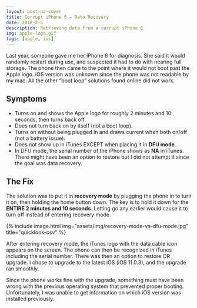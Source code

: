 ```yaml
---
layout: post-no-cover
title: Corrupt iPhone 6 – Data Recovery
date: 2018-2-5
description: Retrieving data from a corrupt iPhone 6
img: apple-logo.gif
tags: [apple, ios]
---
```


Last year, someone gave me her iPhone 6 for diagnosis. She said it would randomly restart during use, and suspected it had to do with nearing full storage. The phone then came to the point where it would not boot past the Apple logo. iOS version was unknown since the phone was not readable by my mac. All the other “boot loop” solutions found online did not work.

## Symptoms

- Turns on and shows the Apple logo for roughly 2 minutes and 10 seconds, then turns back off.
- Does not turn back on by itself (not a boot loop).
- Turns on without being plugged in and draws current when both on/off (not a battery issue).
- Does not show up in iTunes EXCEPT when placing it in **DFU mode**.
- In DFU mode, the serial number of the iPhone shows as **NA** in iTunes. There might have been an option to restore but I did not attempt it since the goal was data recovery.

## The Fix

The solution was to put it in **recovery mode** by plugging the phone in to turn it on, then holding the home button down. The key is to hold it down for the **ENTIRE 2 minutes and 10 seconds**. Letting go any earlier would cause it to turn off instead of entering recovery mode.

{% include image.html
            img="assets/img/recovery-mode-vs-dfu-mode.jpg"
            title="quicklook-csv" %}

After entering recovery mode, the iTunes logo with the data cable icon appears on the screen. The phone can then be recognized in iTunes including the serial number. There was then an option to restore OR upgrade. I chose to upgrade to the latest iOS (iOS 11.0.3), and the upgrade ran smoothly.

Since the phone works fine with the upgrade, something must have been wrong with the previous operating system that prevented proper booting. Unfortunately, I was unable to get information on which iOS version was installed previously.
